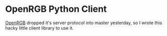 # OpenRGB Python Client

[OpenRGB](https://gitlab.com/CalcProgrammer1/OpenRGB) 
dropped it's server protocol into master yesterday, so
I wrote this hacky little client library to use it.


